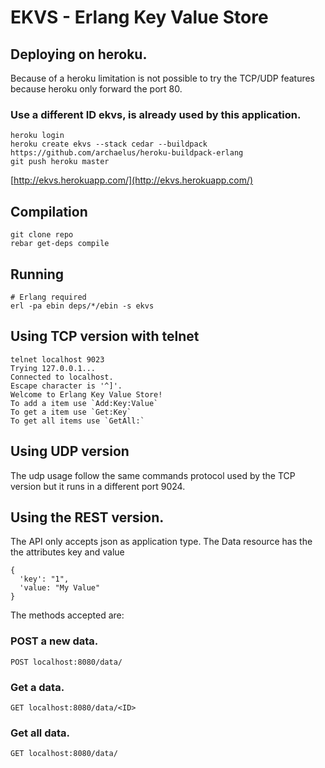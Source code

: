 # EKVS - Erlang Key Value Store
## Deploying on heroku.
Because of a heroku limitation is not possible to try the TCP/UDP features because heroku only forward the port 80.

### Use a different ID ekvs, is already used by this application.

    heroku login
    heroku create ekvs --stack cedar --buildpack https://github.com/archaelus/heroku-buildpack-erlang
    git push heroku master
[http://ekvs.herokuapp.com/](http://ekvs.herokuapp.com/)

## Compilation
    git clone repo
    rebar get-deps compile

## Running
    # Erlang required
    erl -pa ebin deps/*/ebin -s ekvs

## Using TCP version with telnet
    telnet localhost 9023
    Trying 127.0.0.1...
    Connected to localhost.
    Escape character is '^]'.
    Welcome to Erlang Key Value Store!
    To add a item use `Add:Key:Value`
    To get a item use `Get:Key`
    To get all items use `GetAll:`

## Using UDP version
The udp usage follow the same commands protocol used by the TCP version but it runs in a different port 9024.

## Using the REST version.
The API only accepts json as application type.
The Data resource has the the attributes key and value

    {
      'key': "1",
      'value: "My Value"
    }

The methods accepted are:
### POST a new data.
    POST localhost:8080/data/

### Get a data.
    GET localhost:8080/data/<ID>

### Get all data.
    GET localhost:8080/data/
